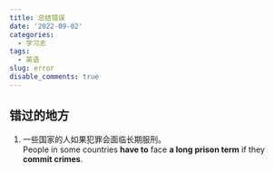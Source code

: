 ```yaml
---
title: 总结错误
date: '2022-09-02'
categories:
  - 学习志
tags:
  - 英语
slug: error
disable_comments: true
---
```


## 错过的地方

1. 一些国家的人如果犯罪会面临长期服刑。   
People in some countries **have to** face **a long prison term** if they **commit crimes**.

